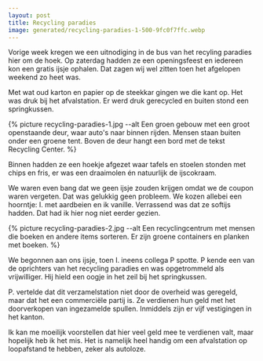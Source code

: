 ```yaml
---
layout: post
title: Recycling paradies
image: generated/recycling-paradies-1-500-9fc0f7ffc.webp
---
```


Vorige week kregen we een uitnodiging in de bus van het recyling paradies hier om de hoek. Op zaterdag hadden ze een openingsfeest en iedereen kon een gratis ijsje ophalen. Dat zagen wij wel zitten toen het afgelopen weekend zo heet was.

Met wat oud karton en papier op de steekkar gingen we die kant op. Het was druk bij het afvalstation. Er werd druk gerecycled en buiten stond een springkussen.

{% picture recycling-paradies-1.jpg --alt Een groen gebouw met een groot openstaande deur, waar auto's naar binnen rijden. Mensen staan buiten onder een groene tent. Boven de deur hangt een bord met de tekst Recycling Center. %}

Binnen hadden ze een hoekje afgezet waar tafels en stoelen stonden met chips en fris, er was een draaimolen én natuurlijk de ijscokraam.

We waren even bang dat we geen ijsje zouden krijgen omdat we de coupon waren vergeten. Dat was gelukkig geen probleem. We kozen allebei een hoorntje: I. met aardbeien en ik vanille. Verrassend was dat ze softijs hadden. Dat had ik hier nog niet eerder gezien.

{% picture recycling-paradies-2.jpg --alt Een recyclingcentrum met mensen die boeken en andere items sorteren. Er zijn groene containers en planken met boeken. %}

We begonnen aan ons ijsje, toen I. ineens collega P spotte. P kende een van de oprichters van het recycling paradies en was opgetrommeld als vrijwilliger. Hij hield een oogje in het zeil bij het springkussen.

P. vertelde dat dit verzamelstation niet door de overheid was geregeld, maar dat het een commerciële partij is. Ze verdienen hun geld met het doorverkopen van ingezamelde spullen. Inmiddels zijn er vijf vestigingen in het kanton.

Ik kan me moeilijk voorstellen dat hier veel geld mee te verdienen valt, maar hopelijk heb ik het mis. Het is namelijk heel handig om een afvalstation op loopafstand te hebben, zeker als autoloze.
